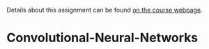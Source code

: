 Details about this assignment can be found [on the course webpage](https://compsci697l.github.io/assignments.html).
# Convolutional-Neural-Networks
